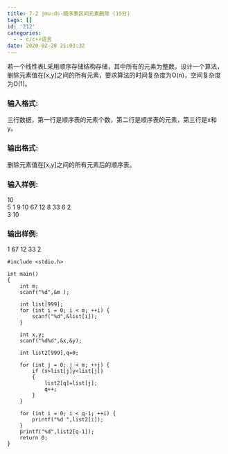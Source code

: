 ```yaml
---
title: 7-2 jmu-ds-顺序表区间元素删除 (15分)
tags: []
id: '212'
categories:
  - - c/c++语言
date: 2020-02-28 21:03:32
---
```


若一个线性表L采用顺序存储结构存储，其中所有的元素为整数。设计一个算法，删除元素值在\[x,y\]之间的所有元素，要求算法的时间复杂度为O(n)，空间复杂度为O(1)。

### 输入格式:

三行数据，第一行是顺序表的元素个数，第二行是顺序表的元素，第三行是x和y。

### 输出格式:

删除元素值在\[x,y\]之间的所有元素后的顺序表。

### 输入样例:

10  
5 1 9 10 67 12 8 33 6 2  
3 10

### 输出样例:

1 67 12 33 2

```
#include <stdio.h>

int main()
{
    int m;
    scanf("%d",&m );

    int list[999];
    for (int i = 0; i < m; ++i) {
        scanf("%d",&list[i]);
    }

    int x,y;
    scanf("%d%d",&x,&y);

    int list2[999],q=0;

    for (int j = 0; j < m; ++j) {
        if (x>list[j]y<list[j])
        {
            list2[q]=list[j];
            q++;
        }
    }

    for (int i = 0; i < q-1; ++i) {
        printf("%d ",list2[i]);
    }
    printf("%d",list2[q-1]);
    return 0;
}
```